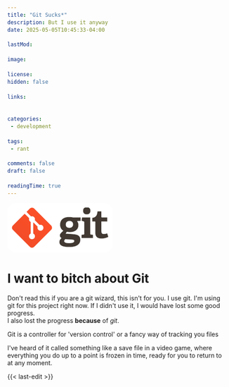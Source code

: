 ```yaml
---
title: "Git Sucks*"
description: But I use it anyway
date: 2025-05-05T10:45:33-04:00

lastMod: 

image: 

license: 
hidden: false

links: 
    

categories:
 - development

tags:
 - rant

comments: false
draft: false

readingTime: true
---
```


<img src="logo.png" style="background-color:white; padding: 10px; border-radius: 20px" ><br>

# I want to bitch about Git
Don't read this if you are a git wizard, this isn't for you. I use git. I'm using git for this project right now.
If I didn't use it, I would have lost some good progress.  
I also lost the progress **because** of *git*.

Git is a controller for 'version control' or a fancy way of tracking you files

I've heard of it called something like a save file in a video game, where everything you do up to a point is frozen in time, ready for you to return to at any moment. 

{{< last-edit >}}
